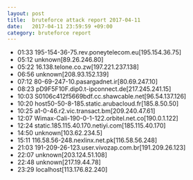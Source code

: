 ```yaml
---
layout: post
title:  bruteforce attack report 2017-04-11
date:   2017-04-11 23:59:59 +09:00
category: bruteforce report
---
```


* 01:33 195-154-36-75.rev.poneytelecom.eu[195.154.36.75]
* 05:12 unknown[89.26.246.80]
* 05:22 16.138.telone.co.zw[197.221.237.138]
* 06:56 unknown[208.93.152.139]
* 07:12 80-69-247-10.pasargadnet.ir[80.69.247.10]
* 08:23 pD9F5F10F.dip0.t-ipconnect.de[217.245.241.15]
* 10:03 S0106c412f5669bdf.cc.shawcable.net[96.54.137.126]
* 10:20 host50-50-8-185.static.arubacloud.fr[185.8.50.50]
* 10:25 a1-0-46.r2.vic.transact.bm[209.240.47.61]
* 12:07 Wimax-Cali-190-0-1-122.orbitel.net.co[190.0.1.122]
* 12:24 static.185.115.40.170.netiyi.com[185.115.40.170]
* 14:50 unknown[103.62.234.5]
* 15:11 116.58.56-248.nexlinx.net.pk[116.58.56.248]
* 21:03 191-209-26-123.user.vivozap.com.br[191.209.26.123]
* 22:07 unknown[203.124.51.108]
* 22:48 unknown[217.19.44.78]
* 23:29 localhost[113.176.82.240]

